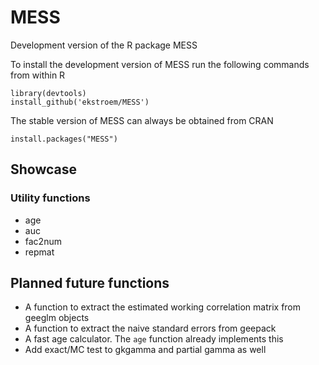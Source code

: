 # MESS

Development version of the R package MESS

To install the development version of MESS run the following commands
from within R
```{r}
library(devtools)
install_github('ekstroem/MESS')
```

The stable version of MESS can always be obtained from CRAN

```{r}
install.packages("MESS")
```

## Showcase

### Utility functions

* age
* auc
* fac2num
* repmat


## Planned future functions

* A function to extract the estimated working correlation matrix from
geeglm objects
* A function to extract the naive standard errors from geepack
* A fast age calculator. The `age` function already implements this
* Add exact/MC test to gkgamma and partial gamma as well  
